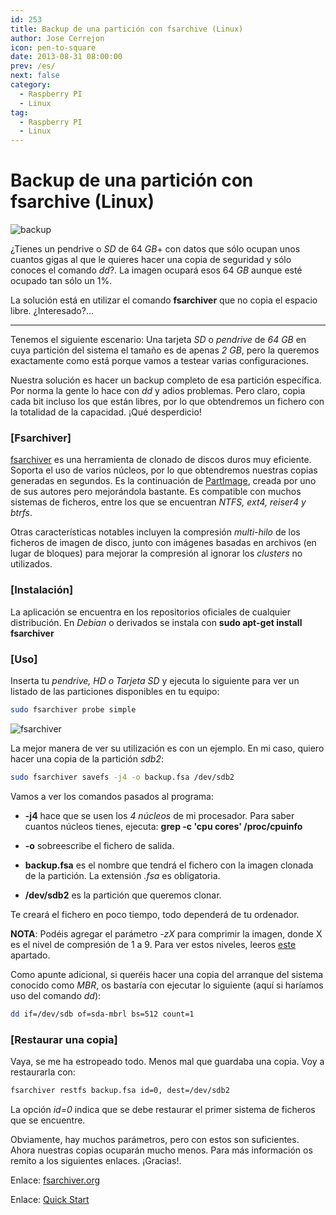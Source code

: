 ```yaml
---
id: 253
title: Backup de una partición con fsarchive (Linux)
author: Jose Cerrejon
icon: pen-to-square
date: 2013-08-31 08:00:00
prev: /es/
next: false
category:
  - Raspberry PI
  - Linux
tag:
  - Raspberry PI
  - Linux
---
```


# Backup de una partición con fsarchive (Linux)

![backup](/images/backup_es.png)

¿Tienes un pendrive o *SD* de 64 *GB*+ con datos que sólo ocupan unos cuantos gigas al que le quieres hacer una copia de seguridad y sólo conoces el comando *dd*?. La imagen ocupará esos 64 *GB* aunque esté ocupado tan sólo un 1%.

La solución está en utilizar el comando **fsarchiver** que no copia el espacio libre. ¿Interesado?...

- - -
Tenemos el siguiente escenario: Una tarjeta *SD* o *pendrive* de *64 GB* en cuya partición del sistema el tamaño es de apenas *2 GB*, pero la queremos exactamente como está porque vamos a testear varias configuraciones.

Nuestra solución es hacer un backup completo de esa partición específica. Por norma la gente lo hace con *dd* y adios problemas. Pero claro, copia cada bit incluso los que están libres, por lo que obtendremos un fichero con la totalidad de la capacidad. ¡Qué desperdicio!

###  [Fsarchiver]

[fsarchiver](http://en.wikipedia.org/wiki/FSArchiver) es una herramienta de clonado de discos duros muy eficiente. Soporta el uso de varios núcleos, por lo que obtendremos nuestras copias generadas en segundos. Es la continuación de [PartImage](http://en.wikipedia.org/wiki/PartImage), creada por uno de sus autores pero mejorándola bastante. Es compatible con muchos sistemas de ficheros, entre los que se encuentran *NTFS, ext4, reiser4 y btrfs*.

Otras características notables incluyen la compresión *multi-hilo* de los ficheros de imagen de disco, junto con imágenes basadas en archivos (en lugar de bloques) para mejorar la compresión al ignorar los *clusters* no utilizados.

###  [Instalación]

La aplicación se encuentra en los repositorios oficiales de cualquier distribución. En *Debian* o derivados se instala con **sudo apt-get install fsarchiver**

###  [Uso]

Inserta tu *pendrive, HD o Tarjeta SD* y ejecuta lo siguiente para ver un listado de las particiones disponibles en tu equipo:

```bash
sudo fsarchiver probe simple
```

![fsarchiver](/images/2013/08/fsarchiver_01.jpg)

La mejor manera de ver su utilización es con un ejemplo. En mi caso, quiero hacer una copia de la partición *sdb2*:

```bash
sudo fsarchiver savefs -j4 -o backup.fsa /dev/sdb2
```

Vamos a ver los comandos pasados al programa:

* **-j4** hace que se usen los *4 núcleos* de mi procesador. Para saber cuantos núcleos tienes, ejecuta: **grep -c 'cpu cores' /proc/cpuinfo**

* **-o** sobreescribe el fichero de salida.

* **backup.fsa** es el nombre que tendrá el fichero con la imagen clonada de la partición. La extensión *.fsa* es obligatoria.

* **/dev/sdb2** es la partición que queremos clonar.

Te creará el fichero en poco tiempo, todo dependerá de tu ordenador.

**NOTA**: Podéis agregar el parámetro *-zX* para comprimir la imagen, donde X es el nivel de compresión de 1 a 9. Para ver estos niveles, leeros [este](http://www.fsarchiver.org/Compression) apartado.

Como apunte adicional, si queréis hacer una copia del arranque del sistema conocido como *MBR*, os bastaría con ejecutar lo siguiente (aquí si haríamos uso del comando *dd*):

```bash
dd if=/dev/sdb of=sda-mbrl bs=512 count=1
```

###  [Restaurar una copia]
Vaya, se me ha estropeado todo. Menos mal que guardaba una copia. Voy a restaurarla con:

```bash
fsarchiver restfs backup.fsa id=0, dest=/dev/sdb2
```

La opción *id=0* indica que se debe restaurar el primer sistema de ficheros que se encuentre.

Obviamente, hay muchos parámetros, pero con estos son suficientes. Ahora nuestras copias ocuparán mucho menos. Para más información os remito a los siguientes enlaces. ¡Gracias!.

Enlace: [fsarchiver.org](http://www.fsarchiver.org/Main_Page)

Enlace: [Quick Start](http://www.fsarchiver.org/QuickStart)